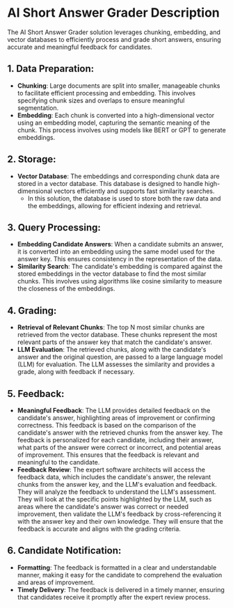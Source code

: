 # AI Short Answer Grader Description

The AI Short Answer Grader solution leverages chunking, embedding, and vector databases to efficiently process and grade short answers, ensuring accurate and meaningful feedback for candidates.

## 1. Data Preparation:

- **Chunking**: Large documents are split into smaller, manageable chunks to facilitate efficient processing and embedding. This involves specifying chunk sizes and overlaps to ensure meaningful segmentation.
- **Embedding**: Each chunk is converted into a high-dimensional vector using an embedding model, capturing the semantic meaning of the chunk. This process involves using models like BERT or GPT to generate embeddings.

## 2. Storage:

- **Vector Database**: The embeddings and corresponding chunk data are stored in a vector database. This database is designed to handle high-dimensional vectors efficiently and supports fast similarity searches.
  - In this solution, the database is used to store both the raw data and the embeddings, allowing for efficient indexing and retrieval.

## 3. Query Processing:

- **Embedding Candidate Answers**: When a candidate submits an answer, it is converted into an embedding using the same model used for the answer key. This ensures consistency in the representation of the data.
- **Similarity Search**: The candidate's embedding is compared against the stored embeddings in the vector database to find the most similar chunks. This involves using algorithms like cosine similarity to measure the closeness of the embeddings.

## 4. Grading:

- **Retrieval of Relevant Chunks**: The top N most similar chunks are retrieved from the vector database. These chunks represent the most relevant parts of the answer key that match the candidate's answer.
- **LLM Evaluation**: The retrieved chunks, along with the candidate's answer and the original question, are passed to a large language model (LLM) for evaluation. The LLM assesses the similarity and provides a grade, along with feedback if necessary.

## 5. Feedback:

- **Meaningful Feedback**: The LLM provides detailed feedback on the candidate's answer, highlighting areas of improvement or confirming correctness. This feedback is based on the comparison of the candidate's answer with the retrieved chunks from the answer key. The feedback is personalized for each candidate, including their answer, what parts of the answer were correct or incorrect, and potential areas of improvement. This ensures that the feedback is relevant and meaningful to the candidate.
- **Feedback Review**: The expert software architects will access the feedback data, which includes the candidate's answer, the relevant chunks from the answer key, and the LLM's evaluation and feedback. They will analyze the feedback to understand the LLM's assessment. They will look at the specific points highlighted by the LLM, such as areas where the candidate's answer was correct or needed improvement, then validate the LLM's feedback by cross-referencing it with the answer key and their own knowledge. They will ensure that the feedback is accurate and aligns with the grading criteria.

## 6. Candidate Notification:

- **Formatting**: The feedback is formatted in a clear and understandable manner, making it easy for the candidate to comprehend the evaluation and areas of improvement.
- **Timely Delivery**: The feedback is delivered in a timely manner, ensuring that candidates receive it promptly after the expert review process.
